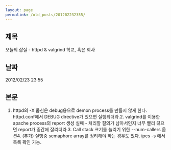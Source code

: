 ```yaml
---
layout: page
permalink: /old_posts/201202232355/
---
```


## 제목
오늘의 삽질 - httpd &amp; valgrind 학교, 혹은 회사

## 날짜
2012/02/23 23:55

## 본문
1. httpd의 -X 옵션은 debug용으로 demon process를 만들지 않게 한다. httpd.conf에서 DEBUG directive가 있으면 실행되더라.2. valgrind를 이용한 apache process의 report 생성 실패 - 처리할 질의가 남아서인지 너무 빨리 끊으면 report가 중간에 잘리더라.3. Call stack 크기를 늘리기 위한 --num-callers 옵션4. (추가) 실행중 semaphore array를 정리해야 하는 경우도 있다. ipcs -s 에서 목록 확인 가능.
